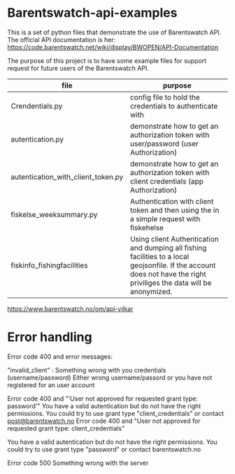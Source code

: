# Barentswatch-api-examples

This is a set of python files that demonstrate the use of Barentswatch API.
The official API documentation is her: https://code.barentswatch.net/wiki/display/BWOPEN/API-Documentation


The purpose of this project is to have some example files for support request for future users of the Barentswatch API.

file |purpose
------------- | -------------
Crendentials.py | config file to hold the credentials to authenticate  with
autentication.py | demonstrate how to get an authorization  token with user/password (user Authorization)
autentication_with_client_token.py| demonstrate how to get an authorization  token with client credentials (app Authorization)
fiskelse_weeksummary.py| Authentication with client token and then using the in a simple request with fiskehelse
fiskinfo_fishingfacilities| Using client Authentication and dumping all fishing facilities to a local geojsonfile. If the account does not have the right priviliges the data will be anonymized.

https://www.barentswatch.no/om/api-vilkar

# Error handling
Error code 400 and error messages:

"invalid_client" : Something wrong with you credentials (username/password)
Either wrong username/passord or you have not registered for an user account

Error code 400 and "'User not approved for requested grant type: password'"
You have a valid autentication but do not have the right permissions.
You could try to use grant type "client_credentials" or contact post@barentswatch.no
Error code 400 and "User not approved for requested grant type: client_credentials"

You have a valid autentication but do not have the right permissions.
You could try to use grant type "password" or contact barentswatch.no

Error code 500
Something wrong with the server





